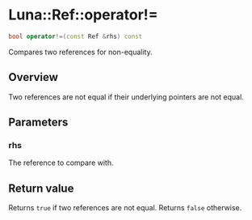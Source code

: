# Luna::Ref::operator!=

```c++
bool operator!=(const Ref &rhs) const
```

Compares two references for non-equality. 

## Overview
Two references are not equal if their underlying pointers are not equal. 

## Parameters
### rhs
The reference to compare with. 

## Return value
Returns `true` if two references are not equal. Returns `false` otherwise. 

